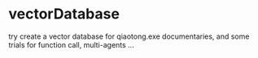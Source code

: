 # vectorDatabase
try create a vector database for qiaotong.exe documentaries, and some trials for function call, multi-agents ...
